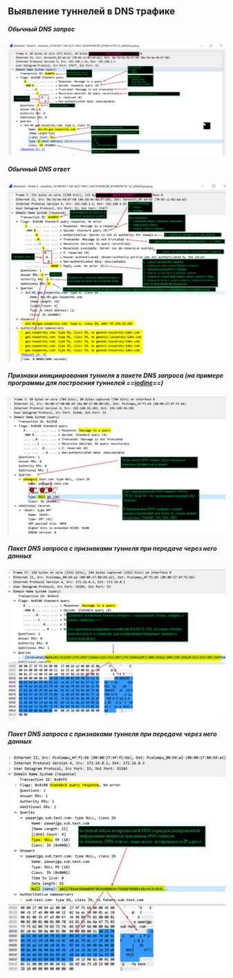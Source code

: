 ## Выявление туннелей в DNS трафике
##### Обычный DNS запрос
![](ordinary_dns_request.png)

##### Обычный DNS ответ
![](ordinary_dns_response.png)

##### Признаки инициирования туннеля в пакете DNS запроса (на примере программы для построения туннелей ==[iodine](https://github.com/yarrick/iodine)==)
![](iodine_initial_request.png)

##### Пакет DNS запроса с признаками туннеля при передаче через него данных
![](iodine_data_transfer_request.png)

##### Пакет DNS запроса с признаками туннеля при передаче через него данных
![](iodine_data_transfer_response.png)
